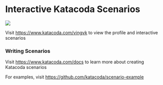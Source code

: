 # Interactive Katacoda Scenarios

[![](http://shields.katacoda.com/katacoda/vingvk/count.svg)](https://www.katacoda.com/vingvk "Get your profile on Katacoda.com")

Visit https://www.katacoda.com/vingvk to view the profile and interactive scenarios

### Writing Scenarios
Visit https://www.katacoda.com/docs to learn more about creating Katacoda scenarios

For examples, visit https://github.com/katacoda/scenario-example
